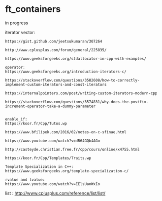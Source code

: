 # ft_containers
in progress

iterator vector:



	https://gist.github.com/jeetsukumaran/307264

	http://www.cplusplus.com/forum/general/225835/

	https://www.geeksforgeeks.org/stdallocator-in-cpp-with-examples/

	operator:
	https://www.geeksforgeeks.org/introduction-iterators-c/

	https://stackoverflow.com/questions/3582608/how-to-correctly-implement-custom-iterators-and-const-iterators

	https://internalpointers.com/post/writing-custom-iterators-modern-cpp

	https://stackoverflow.com/questions/3574831/why-does-the-postfix-increment-operator-take-a-dummy-parameter


	enable_if:
	https://koor.fr/Cpp/Tutos.wp

	https://www.bfilipek.com/2016/02/notes-on-c-sfinae.html
	
	https://www.youtube.com/watch?v=dR64GQb4AGo

	http://casteyde.christian.free.fr/cpp/cours/online/x4755.html

	https://koor.fr/Cpp/Templates/Traits.wp

	Template Specialization in C++:
	https://www.geeksforgeeks.org/template-specialization-c/

	rvalue and lvalue:
	https://www.youtube.com/watch?v=EElsUaoWxIo

list :
http://www.cplusplus.com/reference/list/list/


